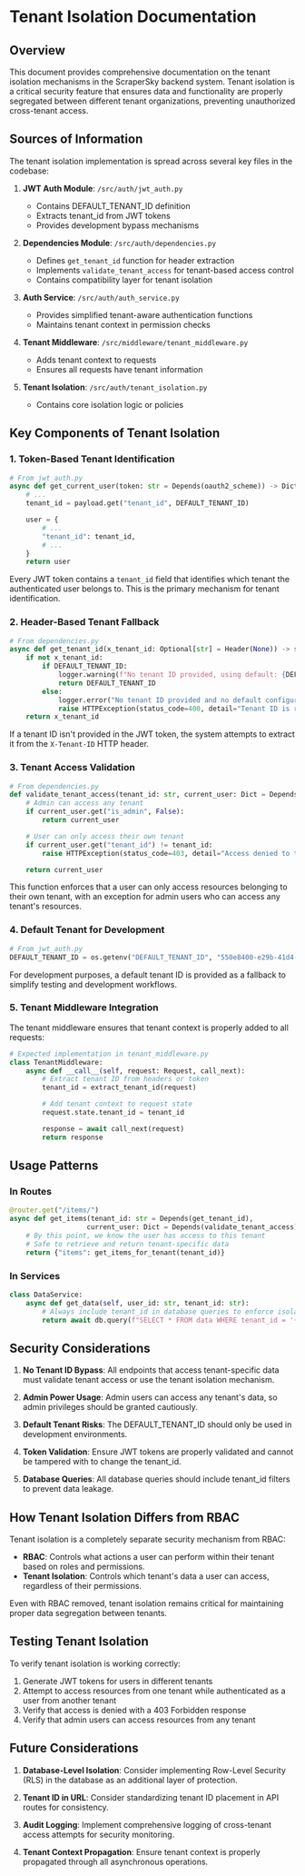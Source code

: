 # Tenant Isolation Documentation

## Overview

This document provides comprehensive documentation on the tenant isolation mechanisms in the ScraperSky backend system. Tenant isolation is a critical security feature that ensures data and functionality are properly segregated between different tenant organizations, preventing unauthorized cross-tenant access.

## Sources of Information

The tenant isolation implementation is spread across several key files in the codebase:

1. **JWT Auth Module**: `/src/auth/jwt_auth.py`
   - Contains DEFAULT_TENANT_ID definition
   - Extracts tenant_id from JWT tokens
   - Provides development bypass mechanisms

2. **Dependencies Module**: `/src/auth/dependencies.py`
   - Defines `get_tenant_id` function for header extraction
   - Implements `validate_tenant_access` for tenant-based access control
   - Contains compatibility layer for tenant isolation

3. **Auth Service**: `/src/auth/auth_service.py`
   - Provides simplified tenant-aware authentication functions
   - Maintains tenant context in permission checks

4. **Tenant Middleware**: `/src/middleware/tenant_middleware.py`
   - Adds tenant context to requests
   - Ensures all requests have tenant information

5. **Tenant Isolation**: `/src/auth/tenant_isolation.py`
   - Contains core isolation logic or policies

## Key Components of Tenant Isolation

### 1. Token-Based Tenant Identification

```python
# From jwt_auth.py
async def get_current_user(token: str = Depends(oauth2_scheme)) -> Dict[str, Any]:
    # ...
    tenant_id = payload.get("tenant_id", DEFAULT_TENANT_ID)

    user = {
        # ...
        "tenant_id": tenant_id,
        # ...
    }
    return user
```

Every JWT token contains a `tenant_id` field that identifies which tenant the authenticated user belongs to. This is the primary mechanism for tenant identification.

### 2. Header-Based Tenant Fallback

```python
# From dependencies.py
async def get_tenant_id(x_tenant_id: Optional[str] = Header(None)) -> str:
    if not x_tenant_id:
        if DEFAULT_TENANT_ID:
            logger.warning(f"No tenant ID provided, using default: {DEFAULT_TENANT_ID}")
            return DEFAULT_TENANT_ID
        else:
            logger.error("No tenant ID provided and no default configured")
            raise HTTPException(status_code=400, detail="Tenant ID is required")
    return x_tenant_id
```

If a tenant ID isn't provided in the JWT token, the system attempts to extract it from the `X-Tenant-ID` HTTP header.

### 3. Tenant Access Validation

```python
# From dependencies.py
def validate_tenant_access(tenant_id: str, current_user: Dict = Depends(get_current_user)) -> Dict:
    # Admin can access any tenant
    if current_user.get("is_admin", False):
        return current_user

    # User can only access their own tenant
    if current_user.get("tenant_id") != tenant_id:
        raise HTTPException(status_code=403, detail="Access denied to this tenant")

    return current_user
```

This function enforces that a user can only access resources belonging to their own tenant, with an exception for admin users who can access any tenant's resources.

### 4. Default Tenant for Development

```python
# From jwt_auth.py
DEFAULT_TENANT_ID = os.getenv("DEFAULT_TENANT_ID", "550e8400-e29b-41d4-a716-446655440000")
```

For development purposes, a default tenant ID is provided as a fallback to simplify testing and development workflows.

### 5. Tenant Middleware Integration

The tenant middleware ensures that tenant context is properly added to all requests:

```python
# Expected implementation in tenant_middleware.py
class TenantMiddleware:
    async def __call__(self, request: Request, call_next):
        # Extract tenant ID from headers or token
        tenant_id = extract_tenant_id(request)

        # Add tenant context to request state
        request.state.tenant_id = tenant_id

        response = await call_next(request)
        return response
```

## Usage Patterns

### In Routes

```python
@router.get("/items/")
async def get_items(tenant_id: str = Depends(get_tenant_id),
                   current_user: Dict = Depends(validate_tenant_access)):
    # By this point, we know the user has access to this tenant
    # Safe to retrieve and return tenant-specific data
    return {"items": get_items_for_tenant(tenant_id)}
```

### In Services

```python
class DataService:
    async def get_data(self, user_id: str, tenant_id: str):
        # Always include tenant_id in database queries to enforce isolation
        return await db.query(f"SELECT * FROM data WHERE tenant_id = '{tenant_id}' AND user_id = '{user_id}'")
```

## Security Considerations

1. **No Tenant ID Bypass**: All endpoints that access tenant-specific data must validate tenant access or use the tenant isolation mechanism.

2. **Admin Power Usage**: Admin users can access any tenant's data, so admin privileges should be granted cautiously.

3. **Default Tenant Risks**: The DEFAULT_TENANT_ID should only be used in development environments.

4. **Token Validation**: Ensure JWT tokens are properly validated and cannot be tampered with to change the tenant_id.

5. **Database Queries**: All database queries should include tenant_id filters to prevent data leakage.

## How Tenant Isolation Differs from RBAC

Tenant isolation is a completely separate security mechanism from RBAC:

- **RBAC**: Controls what actions a user can perform within their tenant based on roles and permissions.
- **Tenant Isolation**: Controls which tenant's data a user can access, regardless of their permissions.

Even with RBAC removed, tenant isolation remains critical for maintaining proper data segregation between tenants.

## Testing Tenant Isolation

To verify tenant isolation is working correctly:

1. Generate JWT tokens for users in different tenants
2. Attempt to access resources from one tenant while authenticated as a user from another tenant
3. Verify that access is denied with a 403 Forbidden response
4. Verify that admin users can access resources from any tenant

## Future Considerations

1. **Database-Level Isolation**: Consider implementing Row-Level Security (RLS) in the database as an additional layer of protection.

2. **Tenant ID in URL**: Consider standardizing tenant ID placement in API routes for consistency.

3. **Audit Logging**: Implement comprehensive logging of cross-tenant access attempts for security monitoring.

4. **Tenant Context Propagation**: Ensure tenant context is properly propagated through all asynchronous operations.
